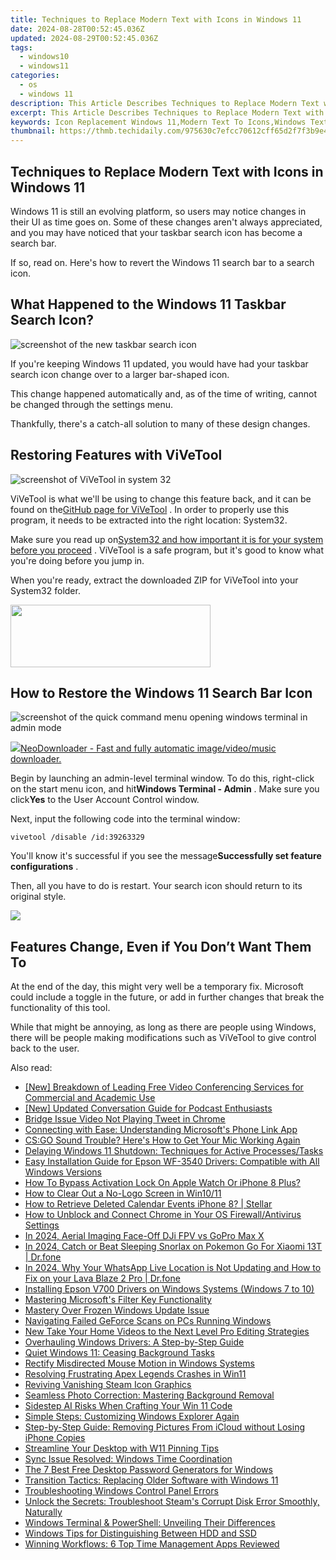 ```yaml
---
title: Techniques to Replace Modern Text with Icons in Windows 11
date: 2024-08-28T00:52:45.036Z
updated: 2024-08-29T00:52:45.036Z
tags:
  - windows10
  - windows11
categories:
  - os
  - windows 11
description: This Article Describes Techniques to Replace Modern Text with Icons in Windows 11
excerpt: This Article Describes Techniques to Replace Modern Text with Icons in Windows 11
keywords: Icon Replacement Windows 11,Modern Text To Icons,Windows Text Icons,Replace Icons Tech,Icons Over Text Windows,Iconify Windows Interface,Icons in Win11 UI
thumbnail: https://thmb.techidaily.com/975630c7efcc70612cff65d2f7f3b9e4bb27504376cae815fa3cc71523fe648a.jpg
---
```


## Techniques to Replace Modern Text with Icons in Windows 11

 Windows 11 is still an evolving platform, so users may notice changes in their UI as time goes on. Some of these changes aren't always appreciated, and you may have noticed that your taskbar search icon has become a search bar.

 If so, read on. Here's how to revert the Windows 11 search bar to a search icon.

## What Happened to the Windows 11 Taskbar Search Icon?

![screenshot of the new taskbar search icon](https://static1.makeuseofimages.com/wordpress/wp-content/uploads/2022/12/screenshot_of_new_search_taskbar_icon.jpg)

 If you're keeping Windows 11 updated, you would have had your taskbar search icon change over to a larger bar-shaped icon.

 This change happened automatically and, as of the time of writing, cannot be changed through the settings menu.

 Thankfully, there's a catch-all solution to many of these design changes.

## Restoring Features with ViVeTool

![screenshot of ViVeTool in system 32](https://static1.makeuseofimages.com/wordpress/wp-content/uploads/2022/12/screenshot_of_vivetool_in_system_32.jpg)

 ViVeTool is what we'll be using to change this feature back, and it can be found on the[GitHub page for ViVeTool](https://github.com/thebookisclosed/ViVe/releases/tag/v0.3.2) . In order to properly use this program, it needs to be extracted into the right location: System32.

 Make sure you read up on[System32 and how important it is for your system before you proceed](https://www.makeuseof.com/tag/windows-system32/) . ViVeTool is a safe program, but it's good to know what you're doing before you jump in.

 When you're ready, extract the downloaded ZIP for ViVeTool into your System32 folder.

<!-- affiliate ads begin -->
<a href="https://proteahair.pxf.io/c/5597632/1983634/23621" target="_top" id="1983634"><img src="//a.impactradius-go.com/display-ad/23621-1983634" border="0" alt="" width="320" height="100"/></a><img height="0" width="0" src="https://imp.pxf.io/i/5597632/1983634/23621" style="position:absolute;visibility:hidden;" border="0" />
<!-- affiliate ads end -->
## How to Restore the Windows 11 Search Bar Icon

![screenshot of the quick command menu opening windows terminal in admin mode](https://static1.makeuseofimages.com/wordpress/wp-content/uploads/2022/12/screenshot_of_quick_command_windows_terminal_admin.jpg)

<!-- affiliate ads begin -->
<a href="https://secure.2checkout.com/order/checkout.php?PRODS=4559731&QTY=1&AFFILIATE=108875&CART=1"><img src="http://www.neowise.com/images/nd-ss-w200.jpg" border="0">NeoDownloader - Fast and fully automatic image/video/music downloader. </a>
<!-- affiliate ads end -->
 Begin by launching an admin-level terminal window. To do this, right-click on the start menu icon, and hit**Windows Terminal - Admin** . Make sure you click**Yes** to the User Account Control window.

Next, input the following code into the terminal window:

`vivetool /disable /id:39263329`

 You'll know it's successful if you see the message**Successfully set feature configurations** .

 Then, all you have to do is restart. Your search icon should return to its original style.

<!-- affiliate ads begin -->
<a href="https://shop.mondly.com/affiliate.php?ACCOUNT=ATISTUDI&AFFILIATE=108875&PATH=https%3A%2F%2Fwww.mondly.com%3FAFFILIATE%3D108875%26RESOURCE%3D%2BGeneral%2B970x90%2B"><img src="https://secure.avangate.com/images/merchant/69c418c33ec2e1a4267fa9bb77fa1428/general-970x90.gif" border="0"></a>
<!-- affiliate ads end -->
## Features Change, Even if You Don’t Want Them To

 At the end of the day, this might very well be a temporary fix. Microsoft could include a toggle in the future, or add in further changes that break the functionality of this tool.

 While that might be annoying, as long as there are people using Windows, there will be people making modifications such as ViVeTool to give control back to the user.


<ins class="adsbygoogle"
     style="display:block"
     data-ad-format="autorelaxed"
     data-ad-client="ca-pub-7571918770474297"
     data-ad-slot="1223367746"></ins>



<ins class="adsbygoogle"
     style="display:block"
     data-ad-client="ca-pub-7571918770474297"
     data-ad-slot="8358498916"
     data-ad-format="auto"
     data-full-width-responsive="true"></ins>

<span class="atpl-alsoreadstyle">Also read:</span>
<div><ul>
<li><a href="https://remote-screen-capture.techidaily.com/new-breakdown-of-leading-free-video-conferencing-services-for-commercial-and-academic-use/"><u>[New] Breakdown of Leading Free Video Conferencing Services for Commercial and Academic Use</u></a></li>
<li><a href="https://some-skills.techidaily.com/new-updated-conversation-guide-for-podcast-enthusiasts/"><u>[New] Updated Conversation Guide for Podcast Enthusiasts</u></a></li>
<li><a href="https://twitter-videos.techidaily.com/bridge-issue-video-not-playing-tweet-in-chrome/"><u>Bridge Issue  Video Not Playing Tweet in Chrome</u></a></li>
<li><a href="https://win11.techidaily.com/connecting-with-ease-understanding-microsofts-phone-link-app/"><u>Connecting with Ease: Understanding Microsoft's Phone Link App</u></a></li>
<li><a href="https://sound-issues.techidaily.com/1723017005304-csgo-sound-trouble-heres-how-to-get-your-mic-working-again/"><u>CS:GO Sound Trouble? Here's How to Get Your Mic Working Again</u></a></li>
<li><a href="https://win11.techidaily.com/delaying-windows-11-shutdown-techniques-for-active-processestasks/"><u>Delaying Windows 11 Shutdown: Techniques for Active Processes/Tasks</u></a></li>
<li><a href="https://hardware-help.techidaily.com/easy-installation-guide-for-epson-wf-3540-drivers-compatible-with-all-windows-versions/"><u>Easy Installation Guide for Epson WF-3540 Drivers: Compatible with All Windows Versions</u></a></li>
<li><a href="https://activate-lock.techidaily.com/how-to-bypass-activation-lock-on-apple-watch-or-iphone-8-plus-by-drfone-ios/"><u>How To Bypass Activation Lock On Apple Watch Or iPhone 8 Plus?</u></a></li>
<li><a href="https://win11.techidaily.com/how-to-clear-out-a-no-logo-screen-in-win1011/"><u>How to Clear Out a No-Logo Screen in Win10/11</u></a></li>
<li><a href="https://blog-min.techidaily.com/how-to-retrieve-deleted-calendar-events-iphone-8-stellar-by-stellar-data-recovery-ios-iphone-data-recovery/"><u>How to Retrieve Deleted Calendar Events iPhone 8? | Stellar</u></a></li>
<li><a href="https://win11.techidaily.com/how-to-unblock-and-connect-chrome-in-your-os-firewallantivirus-settings/"><u>How to Unblock and Connect Chrome in Your OS Firewall/Antivirus Settings</u></a></li>
<li><a href="https://extra-hints.techidaily.com/in-2024-aerial-imaging-face-off-dji-fpv-vs-gopro-max-x/"><u>In 2024, Aerial Imaging Face-Off  DJi FPV vs GoPro Max X</u></a></li>
<li><a href="https://android-pokemon-go.techidaily.com/in-2024-catch-or-beat-sleeping-snorlax-on-pokemon-go-for-xiaomi-13t-drfone-by-drfone-virtual-android/"><u>In 2024, Catch or Beat Sleeping Snorlax on Pokemon Go For Xiaomi 13T | Dr.fone</u></a></li>
<li><a href="https://location-social.techidaily.com/in-2024-why-your-whatsapp-live-location-is-not-updating-and-how-to-fix-on-your-lava-blaze-2-pro-drfone-by-drfone-virtual-android/"><u>In 2024, Why Your WhatsApp Live Location is Not Updating and How to Fix on your Lava Blaze 2 Pro | Dr.fone</u></a></li>
<li><a href="https://hardware-help.techidaily.com/installing-epson-v700-drivers-on-windows-systems-windows-7-to-10/"><u>Installing Epson V700 Drivers on Windows Systems (Windows 7 to 10)</u></a></li>
<li><a href="https://win11.techidaily.com/mastering-microsofts-filter-key-functionality/"><u>Mastering Microsoft's Filter Key Functionality</u></a></li>
<li><a href="https://win11.techidaily.com/mastery-over-frozen-windows-update-issue/"><u>Mastery Over Frozen Windows Update Issue</u></a></li>
<li><a href="https://win11.techidaily.com/navigating-failed-geforce-scans-on-pcs-running-windows/"><u>Navigating Failed GeForce Scans on PCs Running Windows</u></a></li>
<li><a href="https://ai-driven-video-production.techidaily.com/new-take-your-home-videos-to-the-next-level-pro-editing-strategies/"><u>New Take Your Home Videos to the Next Level Pro Editing Strategies</u></a></li>
<li><a href="https://win11.techidaily.com/overhauling-windows-drivers-a-step-by-step-guide/"><u>Overhauling Windows Drivers: A Step-by-Step Guide</u></a></li>
<li><a href="https://win11.techidaily.com/quiet-windows-11-ceasing-background-tasks/"><u>Quiet Windows 11: Ceasing Background Tasks</u></a></li>
<li><a href="https://win11.techidaily.com/rectify-misdirected-mouse-motion-in-windows-systems/"><u>Rectify Misdirected Mouse Motion in Windows Systems</u></a></li>
<li><a href="https://win11.techidaily.com/resolving-frustrating-apex-legends-crashes-in-win11/"><u>Resolving Frustrating Apex Legends Crashes in Win11</u></a></li>
<li><a href="https://win11.techidaily.com/reviving-vanishing-steam-icon-graphics/"><u>Reviving Vanishing Steam Icon Graphics</u></a></li>
<li><a href="https://win11.techidaily.com/seamless-photo-correction-mastering-background-removal/"><u>Seamless Photo Correction: Mastering Background Removal</u></a></li>
<li><a href="https://win11.techidaily.com/sidestep-ai-risks-when-crafting-your-win-11-code/"><u>Sidestep AI Risks When Crafting Your Win 11 Code</u></a></li>
<li><a href="https://win11.techidaily.com/simple-steps-customizing-windows-explorer-again/"><u>Simple Steps: Customizing Windows Explorer Again</u></a></li>
<li><a href="https://technical-tips.techidaily.com/step-by-step-guide-removing-pictures-from-icloud-without-losing-iphone-copies/"><u>Step-by-Step Guide: Removing Pictures From iCloud without Losing iPhone Copies</u></a></li>
<li><a href="https://win11.techidaily.com/streamline-your-desktop-with-w11-pinning-tips/"><u>Streamline Your Desktop with W11 Pinning Tips</u></a></li>
<li><a href="https://win11.techidaily.com/sync-issue-resolved-windows-time-coordination/"><u>Sync Issue Resolved: Windows Time Coordination</u></a></li>
<li><a href="https://win11.techidaily.com/the-7-best-free-desktop-password-generators-for-windows/"><u>The 7 Best Free Desktop Password Generators for Windows</u></a></li>
<li><a href="https://win11.techidaily.com/transition-tactics-replacing-older-software-with-windows-11/"><u>Transition Tactics: Replacing Older Software with Windows 11</u></a></li>
<li><a href="https://win11.techidaily.com/troubleshooting-windows-control-panel-errors/"><u>Troubleshooting Windows Control Panel Errors</u></a></li>
<li><a href="https://win-solutions.techidaily.com/unlock-the-secrets-troubleshoot-steams-corrupt-disk-error-smoothly-naturally/"><u>Unlock the Secrets: Troubleshoot Steam's Corrupt Disk Error Smoothly, Naturally</u></a></li>
<li><a href="https://win11.techidaily.com/windows-terminal-and-powershell-unveiling-their-differences/"><u>Windows Terminal & PowerShell: Unveiling Their Differences</u></a></li>
<li><a href="https://win11.techidaily.com/windows-tips-for-distinguishing-between-hdd-and-ssd/"><u>Windows Tips for Distinguishing Between HDD and SSD</u></a></li>
<li><a href="https://win11.techidaily.com/winning-workflows-6-top-time-management-apps-reviewed/"><u>Winning Workflows: 6 Top Time Management Apps Reviewed</u></a></li>
</ul></div>
